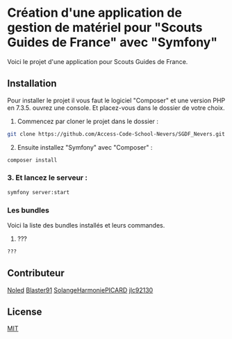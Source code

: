 # Création d'une application de gestion de matériel pour "Scouts Guides de France" avec "Symfony"

Voici le projet d'une application pour Scouts Guides de France.


## Installation

Pour installer le projet il vous faut le logiciel "Composer" et une version PHP en 7.3.5. ouvrez une console. Et placez-vous dans le dossier de votre choix.

1. Commencez par cloner le projet dans le dossier :
```bash
git clone https://github.com/Access-Code-School-Nevers/SGDF_Nevers.git
```
2. Ensuite installez "Symfony" avec "Composer" :
```bash
composer install
```

### 3. Et lancez le serveur :
```bash
symfony server:start
```

### Les bundles

Voici la liste des bundles installés et leurs commandes.

1. ???
```bash
???
```

## Contributeur

[Noled](https://github.com/Noled)
[Blaster91](https://github.com/Blaster91)
[SolangeHarmoniePICARD](https://github.com/SolangeHarmoniePICARD)
[jlc92130](https://github.com/jlc92130)

## License
[MIT](https://github.com/Access-Code-School-Nevers/SGDF_Nevers/blob/master/LICENSE)
